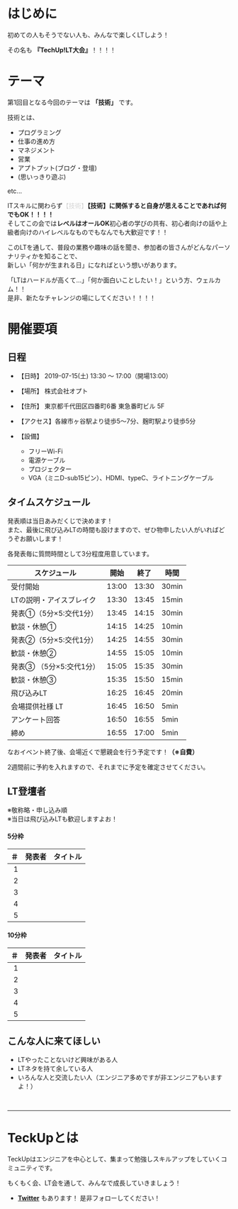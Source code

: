 # はじめに

初めての人もそうでない人も、みんなで楽しくLTしよう！

その名も **『TechUp!LT大会』**！！！！

# テーマ

第1回目となる今回のテーマは **「技術」** です。</br>

技術とは、

- プログラミング
- 仕事の進め方
- マネジメント
- 営業
- アプトプット(ブログ・登壇)
- (思いっきり遊ぶ)

etc...

ITスキルに関わらず<span style="color: lightgray;">【技術】</span>**【技術】に関係すると自身が思えることであれば何でもOK！！！！**</br>
そしてこの会では**レベルはオールOK**初心者の学びの共有、初心者向けの話や上級者向けのハイレベルなものでもなんでも大歓迎です！！

このLTを通して、普段の業務や趣味の話を聞き、参加者の皆さんがどんなパーソナリティかを知ることで、</br>
新しい「何かが生まれる日」になればという想いがあります。</br>

「LTはハードルが高くて…」「何か面白いことしたい！」という方、ウェルカム！！</br>
是非、新たなチャレンジの場にしてください！！！！


# 開催要項

## 日程

* 【日時】 2019-07-15(土) 13:30 ～ 17:00（開場13:00）
* 【場所】 株式会社オプト
* 【住所】 東京都千代田区四番町6番 東急番町ビル 5F
* 【アクセス】各線市ヶ谷駅より徒歩5～7分、麹町駅より徒歩5分

* 【設備】
  * フリーWi-Fi
  * 電源ケーブル
  * プロジェクター
  * VGA（ミニD-sub15ピン）、HDMI、typeC、ライトニングケーブル

## タイムスケジュール

発表順は当日あみだくじで決めます！</br>
また、最後に飛び込みLTの時間も設けますので、ぜひ物申したい人がいればどうぞお願いします！

各発表毎に質問時間として3分程度用意しています。

| スケジュール             | 開始  | 終了  |時間 |
| ---------------- | ----- | ----- |----- |
| 受付開始  |13:00|13:30|30min|
| LTの説明・アイスブレイク |13:30|13:45|15min|
| 発表①（5分×5:交代1分）|13:45|14:15|30min|
| 歓談・休憩①       |14:15|14:25|10min|
| 発表②（5分×5:交代1分）  |14:25|14:55|30min|
| 歓談・休憩②       |14:55|15:05|10min|
| 発表③ （5分×5:交代1分）|15:05|15:35|30min|
| 歓談・休憩③|15:35|15:50|15min|
| 飛び込みLT |16:25|16:45|20min|
| 会場提供社様 LT |16:45|16:50|5min|
| アンケート回答|16:50|16:55|5min|
| 締め|16:55|17:00|5min|


なおイベント終了後、会場近くで懇親会を行う予定です！**（※自費）**

2週間前に予約を入れますので、それまでに予定を確定させてください。

## LT登壇者

※敬称略・申し込み順</br>
※当日は飛び込みLTも歓迎しますよお！

#### 5分枠

| ＃ | 発表者 | タイトル |
| ---: | --- | --- |
| 1 | []() | |
| 2 | []() | |
| 3 | []() | |
| 4 | []() | |
| 5 | []() | |

#### 10分枠

| ＃ | 発表者 | タイトル |
| ---: | --- | --- |
| 1 | []() | |
| 2 | []() | |
| 3 | []() | |
| 4 | []() | |
| 5 | []() | |


## こんな人に来てほしい
- LTやったことないけど興味がある人
- LTネタを持て余している人
- いろんな人と交流したい人（エンジニア多めですが非エンジニアもいますよ！）
</br>

---

# TeckUpとは

TeckUpはエンジニアを中心として、集まって勉強しスキルアップをしていくコミュニティです。</br>

もくもく会、LT会を通して、みんなで成長していきましょう！</br>


- **[Twitter](https://twitter.com/teckup_tokyo)**  もあります！ 是非フォローしてください！

